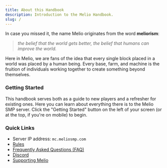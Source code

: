 ```yaml
---
title: About this Handbook
description: Introduction to the Melio Handbook.
slug: /
---
```


In case you missed it, the name Melio originates from the word **meliorism**:
> *the belief that the world gets better, the belief that humans can improve the world.*

Here in Melio, we are fans of the idea that every single block placed in a world was placed
by a human being. Every base, farm, and machine is the fruition of individuals working
together to create something beyond themselves.

### Getting Started

This handbook serves both as a guide to new players and a refresher for existing ones.
Here you can learn about everything there is to the Melio SMP server. Click the "Getting Started" button on the left of your screen (or at the top, if you're on mobile) to begin.

### Quick Links

* Server IP address: ``` mc.meliosmp.com ```  
* [Rules](/docs/rules)
* [Frequently Asked Questions (FAQ)](/docs/faq)
* [Discord](https://discord.gg/3zNhq8H6ek)
* [Supporting Melio](/docs/support)